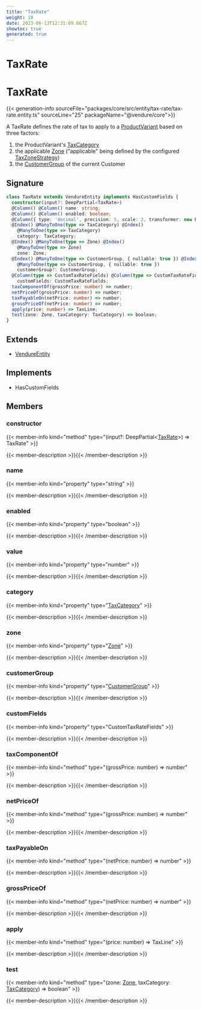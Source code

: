 ```yaml
---
title: "TaxRate"
weight: 10
date: 2023-06-13T12:31:09.667Z
showtoc: true
generated: true
---
```

<!-- This file was generated from the Vendure source. Do not modify. Instead, re-run the "docs:build" script -->

# TaxRate
<div class="symbol">


# TaxRate

{{< generation-info sourceFile="packages/core/src/entity/tax-rate/tax-rate.entity.ts" sourceLine="25" packageName="@vendure/core">}}

A TaxRate defines the rate of tax to apply to a <a href='/typescript-api/entities/product-variant#productvariant'>ProductVariant</a> based on three factors:

1. the ProductVariant's <a href='/typescript-api/entities/tax-category#taxcategory'>TaxCategory</a>
2. the applicable <a href='/typescript-api/entities/zone#zone'>Zone</a> ("applicable" being defined by the configured <a href='/typescript-api/tax/tax-zone-strategy#taxzonestrategy'>TaxZoneStrategy</a>)
3. the <a href='/typescript-api/entities/customer-group#customergroup'>CustomerGroup</a> of the current Customer

## Signature

```TypeScript
class TaxRate extends VendureEntity implements HasCustomFields {
  constructor(input?: DeepPartial<TaxRate>)
  @Column() @Column() name: string;
  @Column() @Column() enabled: boolean;
  @Column({ type: 'decimal', precision: 5, scale: 2, transformer: new DecimalTransformer() }) @Column({ type: 'decimal', precision: 5, scale: 2, transformer: new DecimalTransformer() }) value: number;
  @Index() @ManyToOne(type => TaxCategory) @Index()
    @ManyToOne(type => TaxCategory)
    category: TaxCategory;
  @Index() @ManyToOne(type => Zone) @Index()
    @ManyToOne(type => Zone)
    zone: Zone;
  @Index() @ManyToOne(type => CustomerGroup, { nullable: true }) @Index()
    @ManyToOne(type => CustomerGroup, { nullable: true })
    customerGroup?: CustomerGroup;
  @Column(type => CustomTaxRateFields) @Column(type => CustomTaxRateFields)
    customFields: CustomTaxRateFields;
  taxComponentOf(grossPrice: number) => number;
  netPriceOf(grossPrice: number) => number;
  taxPayableOn(netPrice: number) => number;
  grossPriceOf(netPrice: number) => number;
  apply(price: number) => TaxLine;
  test(zone: Zone, taxCategory: TaxCategory) => boolean;
}
```
## Extends

 * <a href='/typescript-api/entities/vendure-entity#vendureentity'>VendureEntity</a>


## Implements

 * HasCustomFields


## Members

### constructor

{{< member-info kind="method" type="(input?: DeepPartial&#60;<a href='/typescript-api/entities/tax-rate#taxrate'>TaxRate</a>&#62;) => TaxRate"  >}}

{{< member-description >}}{{< /member-description >}}

### name

{{< member-info kind="property" type="string"  >}}

{{< member-description >}}{{< /member-description >}}

### enabled

{{< member-info kind="property" type="boolean"  >}}

{{< member-description >}}{{< /member-description >}}

### value

{{< member-info kind="property" type="number"  >}}

{{< member-description >}}{{< /member-description >}}

### category

{{< member-info kind="property" type="<a href='/typescript-api/entities/tax-category#taxcategory'>TaxCategory</a>"  >}}

{{< member-description >}}{{< /member-description >}}

### zone

{{< member-info kind="property" type="<a href='/typescript-api/entities/zone#zone'>Zone</a>"  >}}

{{< member-description >}}{{< /member-description >}}

### customerGroup

{{< member-info kind="property" type="<a href='/typescript-api/entities/customer-group#customergroup'>CustomerGroup</a>"  >}}

{{< member-description >}}{{< /member-description >}}

### customFields

{{< member-info kind="property" type="CustomTaxRateFields"  >}}

{{< member-description >}}{{< /member-description >}}

### taxComponentOf

{{< member-info kind="method" type="(grossPrice: number) => number"  >}}

{{< member-description >}}{{< /member-description >}}

### netPriceOf

{{< member-info kind="method" type="(grossPrice: number) => number"  >}}

{{< member-description >}}{{< /member-description >}}

### taxPayableOn

{{< member-info kind="method" type="(netPrice: number) => number"  >}}

{{< member-description >}}{{< /member-description >}}

### grossPriceOf

{{< member-info kind="method" type="(netPrice: number) => number"  >}}

{{< member-description >}}{{< /member-description >}}

### apply

{{< member-info kind="method" type="(price: number) => TaxLine"  >}}

{{< member-description >}}{{< /member-description >}}

### test

{{< member-info kind="method" type="(zone: <a href='/typescript-api/entities/zone#zone'>Zone</a>, taxCategory: <a href='/typescript-api/entities/tax-category#taxcategory'>TaxCategory</a>) => boolean"  >}}

{{< member-description >}}{{< /member-description >}}


</div>
